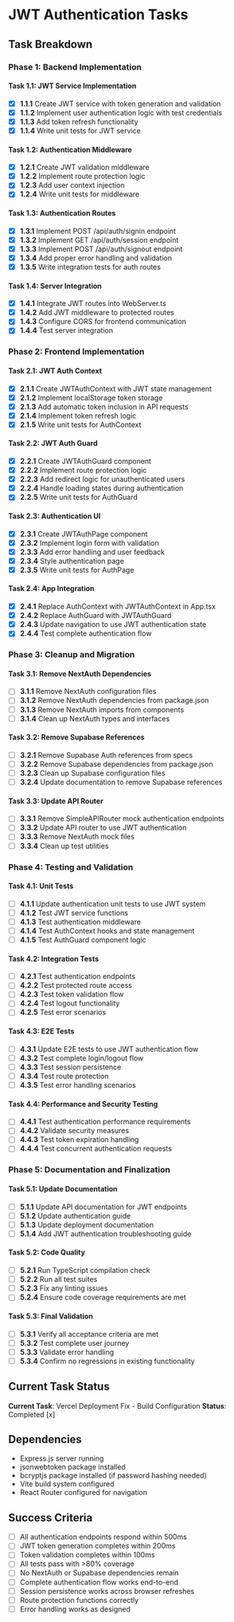 # JWT Authentication Tasks

## Task Breakdown

### Phase 1: Backend Implementation

#### Task 1.1: JWT Service Implementation
- [x] **1.1.1** Create JWT service with token generation and validation
- [x] **1.1.2** Implement user authentication logic with test credentials
- [x] **1.1.3** Add token refresh functionality
- [x] **1.1.4** Write unit tests for JWT service

#### Task 1.2: Authentication Middleware
- [x] **1.2.1** Create JWT validation middleware
- [x] **1.2.2** Implement route protection logic
- [x] **1.2.3** Add user context injection
- [x] **1.2.4** Write unit tests for middleware

#### Task 1.3: Authentication Routes
- [x] **1.3.1** Implement POST /api/auth/signin endpoint
- [x] **1.3.2** Implement GET /api/auth/session endpoint
- [x] **1.3.3** Implement POST /api/auth/signout endpoint
- [x] **1.3.4** Add proper error handling and validation
- [x] **1.3.5** Write integration tests for auth routes

#### Task 1.4: Server Integration
- [x] **1.4.1** Integrate JWT routes into WebServer.ts
- [x] **1.4.2** Add JWT middleware to protected routes
- [x] **1.4.3** Configure CORS for frontend communication
- [x] **1.4.4** Test server integration

### Phase 2: Frontend Implementation

#### Task 2.1: JWT Auth Context
- [x] **2.1.1** Create JWTAuthContext with JWT state management
- [x] **2.1.2** Implement localStorage token storage
- [x] **2.1.3** Add automatic token inclusion in API requests
- [x] **2.1.4** Implement token refresh logic
- [x] **2.1.5** Write unit tests for AuthContext

#### Task 2.2: JWT Auth Guard
- [x] **2.2.1** Create JWTAuthGuard component
- [x] **2.2.2** Implement route protection logic
- [x] **2.2.3** Add redirect logic for unauthenticated users
- [x] **2.2.4** Handle loading states during authentication
- [x] **2.2.5** Write unit tests for AuthGuard

#### Task 2.3: Authentication UI
- [x] **2.3.1** Create JWTAuthPage component
- [x] **2.3.2** Implement login form with validation
- [x] **2.3.3** Add error handling and user feedback
- [x] **2.3.4** Style authentication page
- [x] **2.3.5** Write unit tests for AuthPage

#### Task 2.4: App Integration
- [x] **2.4.1** Replace AuthContext with JWTAuthContext in App.tsx
- [x] **2.4.2** Replace AuthGuard with JWTAuthGuard
- [x] **2.4.3** Update navigation to use JWT authentication state
- [x] **2.4.4** Test complete authentication flow

### Phase 3: Cleanup and Migration

#### Task 3.1: Remove NextAuth Dependencies
- [ ] **3.1.1** Remove NextAuth configuration files
- [ ] **3.1.2** Remove NextAuth dependencies from package.json
- [ ] **3.1.3** Remove NextAuth imports from components
- [ ] **3.1.4** Clean up NextAuth types and interfaces

#### Task 3.2: Remove Supabase References
- [ ] **3.2.1** Remove Supabase Auth references from specs
- [ ] **3.2.2** Remove Supabase dependencies from package.json
- [ ] **3.2.3** Clean up Supabase configuration files
- [ ] **3.2.4** Update documentation to remove Supabase references

#### Task 3.3: Update API Router
- [ ] **3.3.1** Remove SimpleAPIRouter mock authentication endpoints
- [ ] **3.3.2** Update API router to use JWT authentication
- [ ] **3.3.3** Remove NextAuth mock files
- [ ] **3.3.4** Clean up test utilities

### Phase 4: Testing and Validation

#### Task 4.1: Unit Tests
- [ ] **4.1.1** Update authentication unit tests to use JWT system
- [ ] **4.1.2** Test JWT service functions
- [ ] **4.1.3** Test authentication middleware
- [ ] **4.1.4** Test AuthContext hooks and state management
- [ ] **4.1.5** Test AuthGuard component logic

#### Task 4.2: Integration Tests
- [ ] **4.2.1** Test authentication endpoints
- [ ] **4.2.2** Test protected route access
- [ ] **4.2.3** Test token validation flow
- [ ] **4.2.4** Test logout functionality
- [ ] **4.2.5** Test error scenarios

#### Task 4.3: E2E Tests
- [ ] **4.3.1** Update E2E tests to use JWT authentication flow
- [ ] **4.3.2** Test complete login/logout flow
- [ ] **4.3.3** Test session persistence
- [ ] **4.3.4** Test route protection
- [ ] **4.3.5** Test error handling scenarios

#### Task 4.4: Performance and Security Testing
- [ ] **4.4.1** Test authentication performance requirements
- [ ] **4.4.2** Validate security measures
- [ ] **4.4.3** Test token expiration handling
- [ ] **4.4.4** Test concurrent authentication requests

### Phase 5: Documentation and Finalization

#### Task 5.1: Update Documentation
- [ ] **5.1.1** Update API documentation for JWT endpoints
- [ ] **5.1.2** Update authentication guide
- [ ] **5.1.3** Update deployment documentation
- [ ] **5.1.4** Add JWT authentication troubleshooting guide

#### Task 5.2: Code Quality
- [ ] **5.2.1** Run TypeScript compilation check
- [ ] **5.2.2** Run all test suites
- [ ] **5.2.3** Fix any linting issues
- [ ] **5.2.4** Ensure code coverage requirements are met

#### Task 5.3: Final Validation
- [ ] **5.3.1** Verify all acceptance criteria are met
- [ ] **5.3.2** Test complete user journey
- [ ] **5.3.3** Validate error handling
- [ ] **5.3.4** Confirm no regressions in existing functionality

## Current Task Status

**Current Task**: Vercel Deployment Fix - Build Configuration
**Status**: Completed [x]

## Dependencies

- Express.js server running
- jsonwebtoken package installed
- bcryptjs package installed (if password hashing needed)
- Vite build system configured
- React Router configured for navigation

## Success Criteria

- [ ] All authentication endpoints respond within 500ms
- [ ] JWT token generation completes within 200ms
- [ ] Token validation completes within 100ms
- [ ] All tests pass with >80% coverage
- [ ] No NextAuth or Supabase dependencies remain
- [ ] Complete authentication flow works end-to-end
- [ ] Session persistence works across browser refreshes
- [ ] Route protection functions correctly
- [ ] Error handling works as designed 